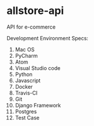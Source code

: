 # allstore-api
API for e-commerce

Development Environment Specs:
1. Mac OS
2. PyCharm
3. Atom
4. Visual Studio code
5. Python
6. Javascript
7. Docker
8. Travis-CI
9. Git
10. Django Framework
11. Postgres
12. Test Case
